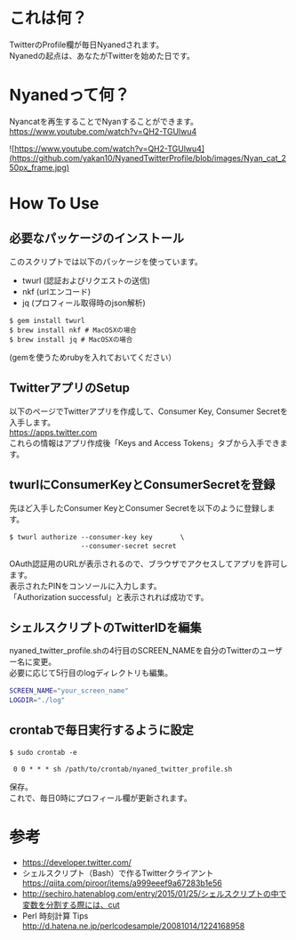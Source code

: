 # これは何？
TwitterのProfile欄が毎日Nyanedされます。  
Nyanedの起点は、あなたがTwitterを始めた日です。

# Nyanedって何？

Nyancatを再生することでNyanすることができます。  
https://www.youtube.com/watch?v=QH2-TGUlwu4

![https://www.youtube.com/watch?v=QH2-TGUlwu4](https://github.com/yakan10/NyanedTwitterProfile/blob/images/Nyan_cat_250px_frame.jpg)

# How To Use

## 必要なパッケージのインストール
このスクリプトでは以下のパッケージを使っています。  

* twurl (認証およびリクエストの送信)
* nkf (urlエンコード)
* jq (プロフィール取得時のjson解析)
 
```
$ gem install twurl
$ brew install nkf # MacOSXの場合
$ brew install jq # MacOSXの場合
```

(gemを使うためrubyを入れておいてください）

## TwitterアプリのSetup
以下のページでTwitterアプリを作成して、Consumer Key, Consumer Secretを入手します。  
https://apps.twitter.com  
これらの情報はアプリ作成後「Keys and Access Tokens」タブから入手できます。


## twurlにConsumerKeyとConsumerSecretを登録
先ほど入手したConsumer KeyとConsumer Secretを以下のように登録します。

```
$ twurl authorize --consumer-key key       \
                  --consumer-secret secret
```

OAuth認証用のURLが表示されるので、ブラウザでアクセスしてアプリを許可します。  
表示されたPINをコンソールに入力します。  
「Authorization successful」と表示されれば成功です。

## シェルスクリプトのTwitterIDを編集
nyaned_twitter_profile.shの4行目のSCREEN_NAMEを自分のTwitterのユーザー名に変更。  
必要に応じて5行目のlogディレクトリも編集。

```nyaned_twitter_profile.sh
SCREEN_NAME="your_screen_name"
LOGDIR="./log"
```

## crontabで毎日実行するように設定
```
$ sudo crontab -e
```

```crontab
 0 0 * * * sh /path/to/crontab/nyaned_twitter_profile.sh
```
保存。  
これで、毎日0時にプロフィール欄が更新されます。

# 参考
* https://developer.twitter.com/
* シェルスクリプト（Bash）で作るTwitterクライアント
　https://qiita.com/piroor/items/a999eeef9a67283b1e56
* http://sechiro.hatenablog.com/entry/2015/01/25/シェルスクリプトの中で変数を分割する際には、cut
* Perl 時刻計算 Tips
  http://d.hatena.ne.jp/perlcodesample/20081014/1224168958
  

